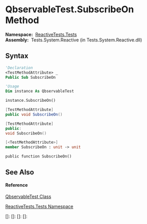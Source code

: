 # QbservableTest.SubscribeOn Method

**Namespace:**  [ReactiveTests.Tests](ReactiveTests.Tests\ReactiveTests.Tests.md)  
**Assembly:**  Tests.System.Reactive (in Tests.System.Reactive.dll)

## Syntax

```vb
'Declaration
<TestMethodAttribute> _
Public Sub SubscribeOn
```

```vb
'Usage
Dim instance As QbservableTest

instance.SubscribeOn()
```

```csharp
[TestMethodAttribute]
public void SubscribeOn()
```

```c++
[TestMethodAttribute]
public:
void SubscribeOn()
```

```fsharp
[<TestMethodAttribute>]
member SubscribeOn : unit -> unit 
```

```jscript
public function SubscribeOn()
```

## See Also

#### Reference

[QbservableTest Class](QbservableTest\QbservableTest.md)

[ReactiveTests.Tests Namespace](ReactiveTests.Tests\ReactiveTests.Tests.md)

[]: 
[]: 
[]: 
[]: 